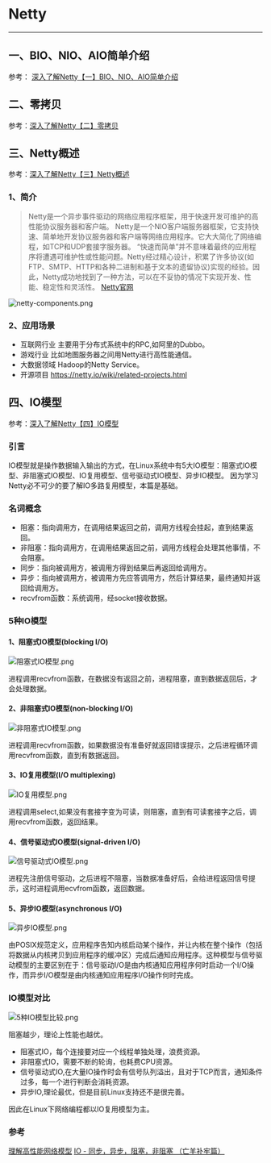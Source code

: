 # Netty

----



## 一、BIO、NIO、AIO简单介绍

参考： [深入了解Netty【一】BIO、NIO、AIO简单介绍](<https://www.cnblogs.com/clawhub/p/11960890.html>)



## 二、零拷贝

参考：[深入了解Netty【二】零拷贝](<https://www.cnblogs.com/clawhub/p/11960918.html>)



## 三、Netty概述

参考：[深入了解Netty【三】Netty概述](<https://www.cnblogs.com/clawhub/p/11960946.html>)

### 1、简介

> Netty是一个异步事件驱动的网络应用程序框架，用于快速开发可维护的高性能协议服务器和客户端。
> Netty是一个NIO客户端服务器框架，它支持快速、简单地开发协议服务器和客户端等网络应用程序。它大大简化了网络编程，如TCP和UDP套接字服务器。
> “快速而简单”并不意味着最终的应用程序将遭遇可维护性或性能问题。Netty经过精心设计，积累了许多协议(如FTP、SMTP、HTTP和各种二进制和基于文本的遗留协议)实现的经验。因此，Netty成功地找到了一种方法，可以在不妥协的情况下实现开发、性能、稳定性和灵活性。
> [Netty官网](https://netty.io/)

![netty-components.png](https://cdn.jsdelivr.net/gh/clawhub/image/diffuser/blog/19/11/29/77a69a49712aad862780e69b3b23edda.jpg)

### 2、应用场景

- 互联网行业
  主要用于分布式系统中的RPC,如阿里的Dubbo。
- 游戏行业
  比如地图服务器之间用Netty进行高性能通信。
- 大数据领域
  Hadoop的Netty Service。
- 开源项目
  <https://netty.io/wiki/related-projects.html>

## 四、IO模型

参考：[深入了解Netty【四】IO模型](<https://www.cnblogs.com/clawhub/p/11967366.html>)

### 引言

IO模型就是操作数据输入输出的方式，在Linux系统中有5大IO模型：阻塞式IO模型、非阻塞式IO模型、IO复用模型、信号驱动式IO模型、异步IO模型。
因为学习Netty必不可少的要了解IO多路复用模型，本篇是基础。

### 名词概念

- 阻塞：指向调用方，在调用结果返回之前，调用方线程会挂起，直到结果返回。
- 非阻塞：指向调用方，在调用结果返回之前，调用方线程会处理其他事情，不会阻塞。
- 同步：指向被调用方，被调用方得到结果后再返回给调用方。
- 异步：指向被调用方，被调用方先应答调用方，然后计算结果，最终通知并返回给调用方。
- recvfrom函数：系统调用，经socket接收数据。

### 5种IO模型

#### 1、阻塞式IO模型(blocking I/O)

![阻塞式IO模型.png](https://cdn.jsdelivr.net/gh/clawhub/image/diffuser/blog/19/11/29/1ec1c99148bad22407b14a4fc560b1bc.jpg)

进程调用recvfrom函数，在数据没有返回之前，进程阻塞，直到数据返回后，才会处理数据。

#### 2、非阻塞式IO模型(non-blocking I/O)

![非阻塞式IO模型.png](https://cdn.jsdelivr.net/gh/clawhub/image/diffuser/blog/19/11/29/e83adfbe3a7dc5b1e326d19634de5f01.jpg)

进程调用recvfrom函数，如果数据没有准备好就返回错误提示，之后进程循环调用recvfrom函数，直到有数据返回。

#### 3、IO复用模型(I/O multiplexing)

![IO复用模型.png](https://cdn.jsdelivr.net/gh/clawhub/image/diffuser/blog/19/11/29/cd51ea70599367aa6540194e11e619ed.jpg)

进程调用select,如果没有套接字变为可读，则阻塞，直到有可读套接字之后，调用recvfrom函数，返回结果。

#### 4、信号驱动式IO模型(signal-driven I/O)

![信号驱动式IO模型.png](https://cdn.jsdelivr.net/gh/clawhub/image/diffuser/blog/19/11/29/80b9ca1682c4fcd5c64eab4c3abec1b3.jpg)

进程先注册信号驱动，之后进程不阻塞，当数据准备好后，会给进程返回信号提示，这时进程调用ecvfrom函数，返回数据。

#### 5、异步IO模型(asynchronous I/O)

![异步IO模型.png](https://cdn.jsdelivr.net/gh/clawhub/image/diffuser/blog/19/11/29/5e2e2dcb8891a642eb31b73b0ca28e79.jpg)

由POSIX规范定义，应用程序告知内核启动某个操作，并让内核在整个操作（包括将数据从内核拷贝到应用程序的缓冲区）完成后通知应用程序。这种模型与信号驱动模型的主要区别在于：信号驱动I/O是由内核通知应用程序何时启动一个I/O操作，而异步I/O模型是由内核通知应用程序I/O操作何时完成。

### IO模型对比

![5种IO模型比较.png](https://cdn.jsdelivr.net/gh/clawhub/image/diffuser/blog/19/11/29/9372442def5267c752f339e223177e06.jpg)

阻塞越少，理论上性能也越优。

- 阻塞式IO，每个连接要对应一个线程单独处理，浪费资源。
- 非阻塞式IO，需要不断的轮询，也耗费CPU资源。
- 信号驱动式IO,在大量IO操作时会有信号队列溢出，且对于TCP而言，通知条件过多，每一个进行判断会消耗资源。
- 异步IO,理论最优，但是目前Linux支持还不是很完善。

因此在Linux下网络编程都以IO复用模型为主。

### 参考

[理解高性能网络模型](https://www.jianshu.com/p/2965fca6bb8f)
[IO - 同步，异步，阻塞，非阻塞 （亡羊补牢篇）](https://blog.csdn.net/historyasamirror/article/details/5778378)





